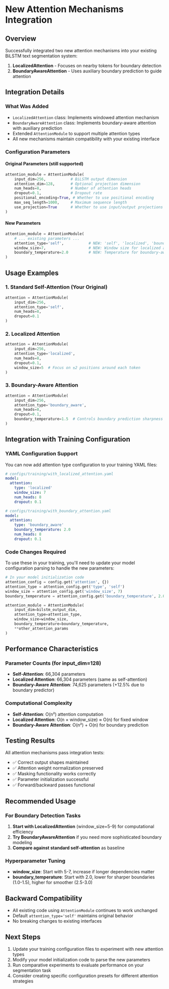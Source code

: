 # New Attention Mechanisms Integration

## Overview
Successfully integrated two new attention mechanisms into your existing BiLSTM text segmentation system:
1. **LocalizedAttention** - Focuses on nearby tokens for boundary detection
2. **BoundaryAwareAttention** - Uses auxiliary boundary prediction to guide attention

## Integration Details

### What Was Added
- `LocalizedAttention` class: Implements windowed attention mechanism
- `BoundaryAwareAttention` class: Implements boundary-aware attention with auxiliary prediction
- Extended `AttentionModule` to support multiple attention types
- All new mechanisms maintain compatibility with your existing interface

### Configuration Parameters

#### Original Parameters (still supported)
```python
attention_module = AttentionModule(
    input_dim=256,           # BiLSTM output dimension
    attention_dim=128,       # Optional projection dimension
    num_heads=8,             # Number of attention heads
    dropout=0.1,             # Dropout rate
    positional_encoding=True, # Whether to use positional encoding
    max_seq_length=1000,     # Maximum sequence length
    use_projection=True      # Whether to use input/output projections
)
```

#### New Parameters
```python
attention_module = AttentionModule(
    # ... existing parameters ...
    attention_type='self',           # NEW: 'self', 'localized', 'boundary_aware'
    window_size=7,                   # NEW: Window size for localized attention
    boundary_temperature=2.0         # NEW: Temperature for boundary-aware attention
)
```

## Usage Examples

### 1. Standard Self-Attention (Your Original)
```python
attention = AttentionModule(
    input_dim=256,
    attention_type='self',
    num_heads=8,
    dropout=0.1
)
```

### 2. Localized Attention
```python
attention = AttentionModule(
    input_dim=256,
    attention_type='localized',
    num_heads=8,
    dropout=0.1,
    window_size=5  # Focus on ±2 positions around each token
)
```

### 3. Boundary-Aware Attention
```python
attention = AttentionModule(
    input_dim=256,
    attention_type='boundary_aware',
    num_heads=8,
    dropout=0.1,
    boundary_temperature=1.5  # Controls boundary prediction sharpness
)
```

## Integration with Training Configuration

### YAML Configuration Support
You can now add attention type configuration to your training YAML files:

```yaml
# configs/training/with_localized_attention.yaml
model:
  attention:
    type: 'localized'
    window_size: 7
    num_heads: 8
    dropout: 0.1

# configs/training/with_boundary_attention.yaml
model:
  attention:
    type: 'boundary_aware'
    boundary_temperature: 2.0
    num_heads: 8
    dropout: 0.1
```

### Code Changes Required
To use these in your training, you'll need to update your model configuration parsing to handle the new parameters:

```python
# In your model initialization code
attention_config = config.get('attention', {})
attention_type = attention_config.get('type', 'self')
window_size = attention_config.get('window_size', 7)
boundary_temperature = attention_config.get('boundary_temperature', 2.0)

attention_module = AttentionModule(
    input_dim=bilstm_output_dim,
    attention_type=attention_type,
    window_size=window_size,
    boundary_temperature=boundary_temperature,
    **other_attention_params
)
```

## Performance Characteristics

### Parameter Counts (for input_dim=128)
- **Self-Attention**: 66,304 parameters
- **Localized Attention**: 66,304 parameters (same as self-attention)
- **Boundary-Aware Attention**: 74,625 parameters (+12.5% due to boundary predictor)

### Computational Complexity
- **Self-Attention**: O(n²) attention computation
- **Localized Attention**: O(n × window_size) ≈ O(n) for fixed window
- **Boundary-Aware Attention**: O(n²) + O(n) for boundary prediction

## Testing Results
All attention mechanisms pass integration tests:
- ✅ Correct output shapes maintained
- ✅ Attention weight normalization preserved
- ✅ Masking functionality works correctly
- ✅ Parameter initialization successful
- ✅ Forward/backward passes functional

## Recommended Usage

### For Boundary Detection Tasks
1. **Start with LocalizedAttention** (window_size=5-9) for computational efficiency
2. **Try BoundaryAwareAttention** if you need more sophisticated boundary modeling
3. **Compare against standard self-attention** as baseline

### Hyperparameter Tuning
- **window_size**: Start with 5-7, increase if longer dependencies matter
- **boundary_temperature**: Start with 2.0, lower for sharper boundaries (1.0-1.5), higher for smoother (2.5-3.0)

## Backward Compatibility
- All existing code using `AttentionModule` continues to work unchanged
- Default `attention_type='self'` maintains original behavior
- No breaking changes to existing interfaces

## Next Steps
1. Update your training configuration files to experiment with new attention types
2. Modify your model initialization code to parse the new parameters
3. Run comparative experiments to evaluate performance on your segmentation task
4. Consider creating specific configuration presets for different attention strategies

